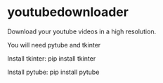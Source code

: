 # youtubedownloader
Download your youtube videos in a high resolution.

You will need pytube and tkinter

Install tkinter:
pip install tkinter

Install pytube:
pip install pytube
